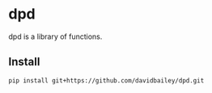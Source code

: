 # dpd

dpd is a library of functions.

Install
--------

```bash
pip install git+https://github.com/davidbailey/dpd.git
```
